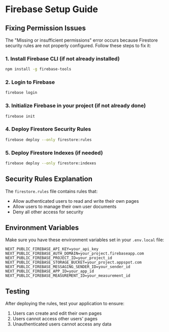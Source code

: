 # Firebase Setup Guide

## Fixing Permission Issues

The "Missing or insufficient permissions" error occurs because Firestore security rules are not properly configured. Follow these steps to fix it:

### 1. Install Firebase CLI (if not already installed)
```bash
npm install -g firebase-tools
```

### 2. Login to Firebase
```bash
firebase login
```

### 3. Initialize Firebase in your project (if not already done)
```bash
firebase init
```

### 4. Deploy Firestore Security Rules
```bash
firebase deploy --only firestore:rules
```

### 5. Deploy Firestore Indexes (if needed)
```bash
firebase deploy --only firestore:indexes
```

## Security Rules Explanation

The `firestore.rules` file contains rules that:
- Allow authenticated users to read and write their own pages
- Allow users to manage their own user documents
- Deny all other access for security

## Environment Variables

Make sure you have these environment variables set in your `.env.local` file:

```
NEXT_PUBLIC_FIREBASE_API_KEY=your_api_key
NEXT_PUBLIC_FIREBASE_AUTH_DOMAIN=your_project.firebaseapp.com
NEXT_PUBLIC_FIREBASE_PROJECT_ID=your_project_id
NEXT_PUBLIC_FIREBASE_STORAGE_BUCKET=your_project.appspot.com
NEXT_PUBLIC_FIREBASE_MESSAGING_SENDER_ID=your_sender_id
NEXT_PUBLIC_FIREBASE_APP_ID=your_app_id
NEXT_PUBLIC_FIREBASE_MEASUREMENT_ID=your_measurement_id
```

## Testing

After deploying the rules, test your application to ensure:
1. Users can create and edit their own pages
2. Users cannot access other users' pages
3. Unauthenticated users cannot access any data
